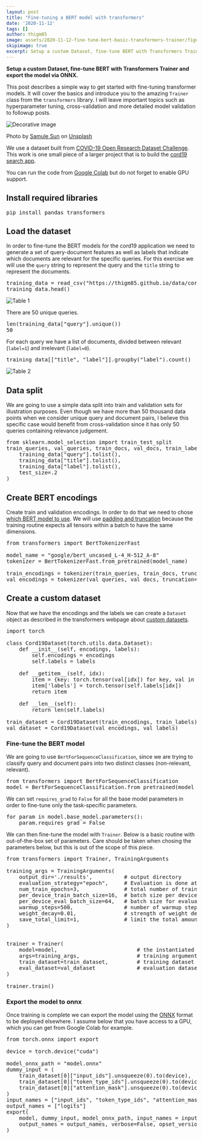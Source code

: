 ```yaml
---
layout: post
title: "Fine-tuning a BERT model with transformers"
date: '2020-11-12'
tags: []
author: thigm85
image: assets/2020-11-12-fine-tune-bert-basic-transformers-trainer/figure_1.jpeg
skipimage: true
excerpt: Setup a custom Dataset, fine-tune BERT with Transformers Trainer and export the model via ONNX.
---
```


**Setup a custom Dataset, fine-tune BERT with Transformers Trainer and export the model via ONNX.**

This post describes a simple way to get started with fine-tuning transformer models. It will cover the basics and introduce you to the amazing `Trainer` class from the `transformers` library. I will leave important topics such as hyperparameter tuning, cross-validation and more detailed model validation to followup posts.

![Decorative image](/assets/2020-11-12-fine-tune-bert-basic-transformers-trainer/figure_1.jpeg)
<p class="image-credit">Photo by <a href="https://unsplash.com/@samule?utm_source=unsplash&amp;utm_medium=referral&amp;utm_content=creditCopyText">Samule Sun</a> on <a href="https://unsplash.com/s/photos/transformers?utm_source=unsplash&amp;utm_medium=referral&amp;utm_content=creditCopyText">Unsplash</a></p>

We use a dataset built from [COVID-19 Open Research Dataset Challenge](https://www.kaggle.com/allen-institute-for-ai/CORD-19-research-challenge). This work is one small piece of a larger project that is to build the [cord19 search app](https://cord19.vespa.ai/).

You can run the code from [Google Colab](https://colab.research.google.com/github/thigm85/blog/blob/master/_notebooks/2020-11-12-fine-tune-bert-basic-transformers-trainer.ipynb) but do not forget to enable GPU support.

## Install required libraries

<pre>
pip install pandas transformers
</pre>

## Load the dataset

In order to fine-tune the BERT models for the cord19 application we need to generate a set of query-document features as well as labels that indicate which documents are relevant for the specific queries. For this exercise we will use the `query` string to represent the query and the `title` string to represent the documents.

<pre>
training_data = read_csv("https://thigm85.github.io/data/cord19/cord19-query-title-label.csv")
training_data.head()
</pre>

![Table 1](/assets/2020-11-12-fine-tune-bert-basic-transformers-trainer/table_1.png)

There are 50 unique queries.
<pre>
len(training_data["query"].unique())
50
</pre>

For each query we have a list of documents, divided between relevant (`label=1`) and irrelevant (`label=0`). 

<pre>
training_data[["title", "label"]].groupby("label").count()
</pre>

![Table 2](/assets/2020-11-12-fine-tune-bert-basic-transformers-trainer/table_2.png)

## Data split

We are going to use a simple data split into train and validation sets for illustration purposes. Even though we have more than 50 thousand data points when we consider unique query and document pairs, I believe this specific case would benefit from cross-validation since it has only 50 queries containing relevance judgement.


<pre>
from sklearn.model_selection import train_test_split
train_queries, val_queries, train_docs, val_docs, train_labels, val_labels = train_test_split(
    training_data["query"].tolist(), 
    training_data["title"].tolist(), 
    training_data["label"].tolist(), 
    test_size=.2
)
</pre>

## Create BERT encodings

Create train and validation encodings.
In order to do that we need to chose [which BERT model to use](https://huggingface.co/docs/transformers/index#supported-models).
We will use [padding and truncation](https://huggingface.co/docs/transformers/pad_truncation)
because the training routine expects all tensors within a batch to have the same dimensions.


<pre>
from transformers import BertTokenizerFast

model_name = "google/bert_uncased_L-4_H-512_A-8"
tokenizer = BertTokenizerFast.from_pretrained(model_name)

train_encodings = tokenizer(train_queries, train_docs, truncation=True, padding='max_length', max_length=128)
val_encodings = tokenizer(val_queries, val_docs, truncation=True, padding='max_length', max_length=128)
</pre>

## Create a custom dataset

Now that we have the encodings and the labels we can create a `Dataset` object as described in the transformers webpage about [custom datasets](https://huggingface.co/transformers/v3.2.0/custom_datasets.html).


<pre>
import torch

class Cord19Dataset(torch.utils.data.Dataset):
    def __init__(self, encodings, labels):
        self.encodings = encodings
        self.labels = labels

    def __getitem__(self, idx):
        item = {key: torch.tensor(val[idx]) for key, val in self.encodings.items()}
        item['labels'] = torch.tensor(self.labels[idx])
        return item

    def __len__(self):
        return len(self.labels)

train_dataset = Cord19Dataset(train_encodings, train_labels)
val_dataset = Cord19Dataset(val_encodings, val_labels)
</pre>

### Fine-tune the BERT model

We are going to use `BertForSequenceClassification`, since we are trying to classify query and document pairs into two distinct classes (non-relevant, relevant).


<pre>
from transformers import BertForSequenceClassification
model = BertForSequenceClassification.from_pretrained(model_name)
</pre>

We can set `requires_grad` to `False` for all the base model parameters in order to fine-tune only the task-specific parameters.


<pre>
for param in model.base_model.parameters():
    param.requires_grad = False
</pre>

We can then fine-tune the model with `Trainer`. Below is a basic routine with out-of-the-box set of parameters. Care should be taken when chosing the parameters below, but this is out of the scope of this piece.


<pre>
from transformers import Trainer, TrainingArguments

training_args = TrainingArguments(
    output_dir='./results',          # output directory
    evaluation_strategy="epoch",     # Evaluation is done at the end of each epoch.
    num_train_epochs=3,              # total number of training epochs
    per_device_train_batch_size=16,  # batch size per device during training
    per_device_eval_batch_size=64,   # batch size for evaluation
    warmup_steps=500,                # number of warmup steps for learning rate scheduler
    weight_decay=0.01,               # strength of weight decay
    save_total_limit=1,              # limit the total amount of checkpoints. Deletes the older checkpoints.    
)


trainer = Trainer(
    model=model,                         # the instantiated 🤗 Transformers model to be trained
    args=training_args,                  # training arguments, defined above
    train_dataset=train_dataset,         # training dataset
    eval_dataset=val_dataset             # evaluation dataset
)

trainer.train()
</pre>

### Export the model to onnx

Once training is complete we can export the model using the [ONNX](https://onnx.ai/) format to be deployed elsewhere. I assume below that you have access to a GPU, which you can get from Google Colab for example.


<pre>
from torch.onnx import export

device = torch.device("cuda") 

model_onnx_path = "model.onnx"
dummy_input = (
    train_dataset[0]["input_ids"].unsqueeze(0).to(device), 
    train_dataset[0]["token_type_ids"].unsqueeze(0).to(device), 
    train_dataset[0]["attention_mask"].unsqueeze(0).to(device)
)
input_names = ["input_ids", "token_type_ids", "attention_mask"]
output_names = ["logits"]
export(
    model, dummy_input, model_onnx_path, input_names = input_names, 
    output_names = output_names, verbose=False, opset_version=11
)
</pre>
